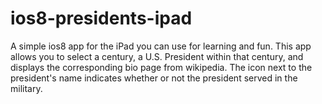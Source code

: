 ios8-presidents-ipad
====================

A simple ios8 app for the iPad you can use for learning and fun.  This app allows you to select a century, a U.S. President within that century, and displays the corresponding bio page from wikipedia.  The icon next to the president's name indicates whether or not the president served in the military.
